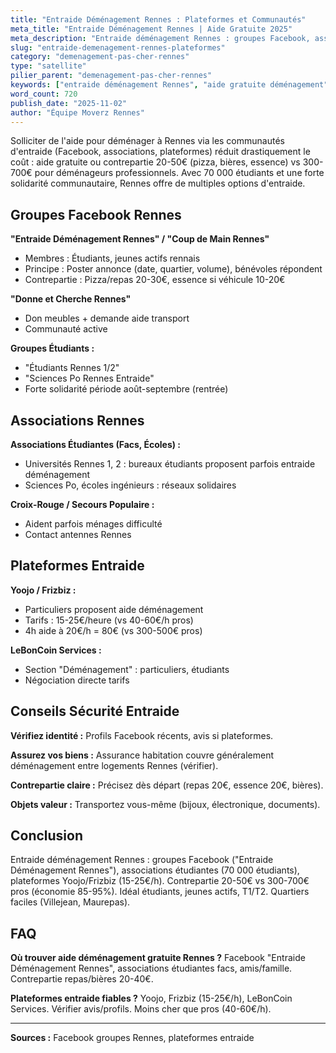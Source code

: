 ```yaml
---
title: "Entraide Déménagement Rennes : Plateformes et Communautés"
meta_title: "Entraide Déménagement Rennes | Aide Gratuite 2025"
meta_description: "Entraide déménagement Rennes : groupes Facebook, associations étudiantes, plateformes. Aide gratuite/contrepartie 20-40€ vs 300-700€ déménageurs."
slug: "entraide-demenagement-rennes-plateformes"
category: "demenagement-pas-cher-rennes"
type: "satellite"
pilier_parent: "demenagement-pas-cher-rennes"
keywords: ["entraide déménagement Rennes", "aide gratuite déménagement", "communauté déménagement Rennes"]
word_count: 720
publish_date: "2025-11-02"
author: "Équipe Moverz Rennes"
---
```


Solliciter de l'aide pour déménager à Rennes via les communautés d'entraide (Facebook, associations, plateformes) réduit drastiquement le coût : aide gratuite ou contrepartie 20-50€ (pizza, bières, essence) vs 300-700€ pour déménageurs professionnels. Avec 70 000 étudiants et une forte solidarité communautaire, Rennes offre de multiples options d'entraide.

## Groupes Facebook Rennes

**"Entraide Déménagement Rennes" / "Coup de Main Rennes"**
- Membres : Étudiants, jeunes actifs rennais
- Principe : Poster annonce (date, quartier, volume), bénévoles répondent
- Contrepartie : Pizza/repas 20-30€, essence si véhicule 10-20€

**"Donne et Cherche Rennes"**
- Don meubles + demande aide transport
- Communauté active

**Groupes Étudiants :**
- "Étudiants Rennes 1/2"
- "Sciences Po Rennes Entraide"
- Forte solidarité période août-septembre (rentrée)

## Associations Rennes

**Associations Étudiantes (Facs, Écoles) :**
- Universités Rennes 1, 2 : bureaux étudiants proposent parfois entraide déménagement
- Sciences Po, écoles ingénieurs : réseaux solidaires

**Croix-Rouge / Secours Populaire :**
- Aident parfois ménages difficulté
- Contact antennes Rennes

## Plateformes Entraide

**Yoojo / Frizbiz :**
- Particuliers proposent aide déménagement
- Tarifs : 15-25€/heure (vs 40-60€/h pros)
- 4h aide à 20€/h = 80€ (vs 300-500€ pros)

**LeBonCoin Services :**
- Section "Déménagement" : particuliers, étudiants
- Négociation directe tarifs

## Conseils Sécurité Entraide

**Vérifiez identité :** Profils Facebook récents, avis si plateformes.

**Assurez vos biens :** Assurance habitation couvre généralement déménagement entre logements Rennes (vérifier).

**Contrepartie claire :** Précisez dès départ (repas 20€, essence 20€, bières).

**Objets valeur :** Transportez vous-même (bijoux, électronique, documents).

## Conclusion

Entraide déménagement Rennes : groupes Facebook ("Entraide Déménagement Rennes"), associations étudiantes (70 000 étudiants), plateformes Yoojo/Frizbiz (15-25€/h). Contrepartie 20-50€ vs 300-700€ pros (économie 85-95%). Idéal étudiants, jeunes actifs, T1/T2. Quartiers faciles (Villejean, Maurepas).

## FAQ

**Où trouver aide déménagement gratuite Rennes ?**
Facebook "Entraide Déménagement Rennes", associations étudiantes facs, amis/famille. Contrepartie repas/bières 20-40€.

**Plateformes entraide fiables ?**
Yoojo, Frizbiz (15-25€/h), LeBonCoin Services. Vérifier avis/profils. Moins cher que pros (40-60€/h).

---
**Sources :** Facebook groupes Rennes, plateformes entraide

